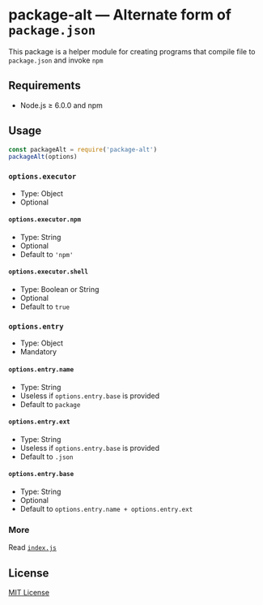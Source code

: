 # package-alt — Alternate form of `package.json`
This package is a helper module for creating programs that compile file to `package.json` and invoke `npm`

## Requirements

* Node.js ≥ 6.0.0 and npm

## Usage

```javascript
const packageAlt = require('package-alt')
packageAlt(options)
```

### `options.executor`

* Type: Object
* Optional

#### `options.executor.npm`

* Type: String
* Optional
* Default to `'npm'`

#### `options.executor.shell`

* Type: Boolean or String
* Optional
* Default to `true`

### `options.entry`

* Type: Object
* Mandatory

#### `options.entry.name`

* Type: String
* Useless if `options.entry.base` is provided
* Default to `package`

#### `options.entry.ext`

* Type: String
* Useless if `options.entry.base` is provided
* Default to `.json`

#### `options.entry.base`

* Type: String
* Optional
* Default to `options.entry.name + options.entry.ext`

### More

Read [`index.js`](https://github.com/ksxnodemodules/package-alt/blob/v0.0.3/index.js#L7-L13)

## License

[MIT License](https://github.com/ksxnodemodules/package-alt/blob/master/LICENSE.md)
